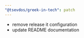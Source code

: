 ```yaml
---
"@tsevdos/greek-in-tech": patch
---
```


- remove release it configuration
- update README documentation
